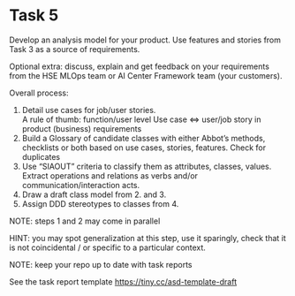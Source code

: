 # Task 5  

Develop an analysis model for your product. Use features and stories from Task 3 as a source of requirements.

Optional extra: discuss, explain and get feedback on your requirements from the HSE MLOps team or AI Center Framework team (your customers).

Overall process:

1. Detail use cases for job/user stories.  
  A rule of thumb: function/user level Use case <=> user/job story in product (business) requirements
2. Build a Glossary of candidate classes with either Abbot’s methods, checklists or both based on use cases, stories, features. Check for duplicates
3. Use “SIAOUT” criteria to classify them as attributes, classes, values. Extract operations and relations as verbs and/or communication/interaction acts.
4. Draw a draft class model from 2. and 3.
5. Assign DDD stereotypes to classes from 4.

NOTE: steps 1 and 2 may come in parallel

HINT: you may spot generalization at this step, use it sparingly, check that it is not coincidental / or specific to a particular context.

NOTE: keep your repo up to date with task reports

See the task report template
https://tiny.cc/asd-template-draft 
